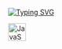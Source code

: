 [![Typing SVG](https://readme-typing-svg.herokuapp.com?font=Fira+Code&size=30&pause=1000&color=000000&background=FFAFFF03&width=435&lines=%D0%9F%D1%80%D0%B8%D0%B2%D0%B5%D1%82++%F0%9F%91%8B%2C+%D1%8F+%D0%90%D1%80%D1%82%D1%83%D1%80++)](https://git.io/typing-svg) 
<p align="left">
<a href="https://developer.mozilla.org/en-US/docs/Web/JavaScript" target="_blank" rel="noreferrer"><img src="https://raw.githubusercontent.com/danielcranney/readme-generator/main/public/icons/skills/javascript-colored.svg" width="36" height="36" alt="JavaScript" /></a>
</p>
